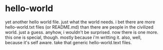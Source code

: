# hello-world
yet another hello world file. just what the world needs. i bet there are more hello-world.txt files (or README.md) than there are people in the civilized world. just a guess. anyhow, i wouldn't be surprised. now there is one more. this one is special, though. mostly because i'm writting it. also, well, because it's self aware. take that generic hello-world.text files. 
